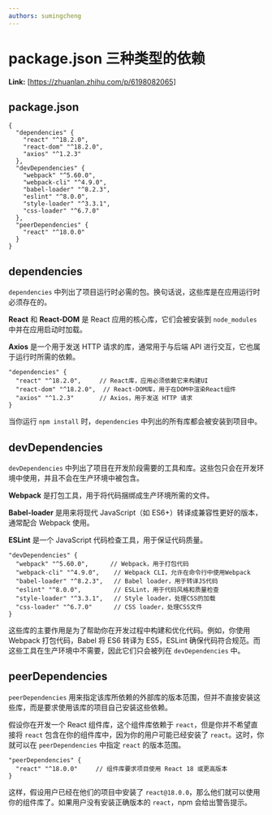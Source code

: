```yaml
---
authors: sumingcheng
---
```

# package.json 三种类型的依赖



 **Link:** [https://zhuanlan.zhihu.com/p/6198082065]

## package.json  
```
{
  "dependencies" {
    "react" "^18.2.0",
    "react-dom" "^18.2.0",
    "axios" "^1.2.3"
  },
  "devDependencies" {
    "webpack" "^5.60.0",
    "webpack-cli" "^4.9.0",
    "babel-loader" "^8.2.3",
    "eslint" "^8.0.0",
    "style-loader" "^3.3.1",
    "css-loader" "^6.7.0"
  },
  "peerDependencies" {
    "react" "^18.0.0"
  }
}
```
## dependencies  

`dependencies` 中列出了项目运行时必需的包。换句话说，这些库是在应用运行时必须存在的。

**React** 和 **React-DOM** 是 React 应用的核心库，它们会被安装到 `node_modules` 中并在应用启动时加载。

**Axios** 是一个用于发送 HTTP 请求的库，通常用于与后端 API 进行交互，它也属于运行时所需的依赖。

```
"dependencies" {
  "react" "^18.2.0",     // React库，应用必须依赖它来构建UI
  "react-dom" "^18.2.0",  // React-DOM库，用于在DOM中渲染React组件
  "axios" "^1.2.3"       // Axios，用于发送 HTTP 请求
}
```

当你运行 `npm install` 时，`dependencies` 中列出的所有库都会被安装到项目中。

## devDependencies  

`devDependencies` 中列出了项目在开发阶段需要的工具和库。这些包只会在开发环境中使用，并且不会在生产环境中被包含。

**Webpack** 是打包工具，用于将代码捆绑成生产环境所需的文件。

**Babel-loader** 是用来将现代 JavaScript（如 ES6+）转译成兼容性更好的版本，通常配合 Webpack 使用。

**ESLint** 是一个 JavaScript 代码检查工具，用于保证代码质量。

```
"devDependencies" {
  "webpack" "^5.60.0",      // Webpack，用于打包代码
  "webpack-cli" "^4.9.0",    // Webpack CLI，允许在命令行中使用Webpack
  "babel-loader" "^8.2.3",   // Babel loader，用于转译JS代码
  "eslint" "^8.0.0",         // ESLint，用于代码风格和质量检查
  "style-loader" "^3.3.1",   // Style loader，处理CSS的加载
  "css-loader" "^6.7.0"      // CSS loader，处理CSS文件
}
```

这些库的主要作用是为了帮助你在开发过程中构建和优化代码。例如，你使用 Webpack 打包代码，Babel 将 ES6 转译为 ES5，ESLint 确保代码符合规范。而这些工具在生产环境中不需要，因此它们只会被列在 `devDependencies` 中。

## peerDependencies  

`peerDependencies` 用来指定该库所依赖的外部库的版本范围，但并不直接安装这些库，而是要求使用该库的项目自己安装这些依赖。

假设你在开发一个 React 组件库，这个组件库依赖于 `react`，但是你并不希望直接将 `react` 包含在你的组件库中，因为你的用户可能已经安装了 `react`。这时，你就可以在 `peerDependencies` 中指定 `react` 的版本范围。

```
"peerDependencies" {
  "react" "^18.0.0"     // 组件库要求项目使用 React 18 或更高版本
}
```

这样，假设用户已经在他们的项目中安装了 `react@18.0.0`，那么他们就可以使用你的组件库了。如果用户没有安装正确版本的 `react`，npm 会给出警告提示。

